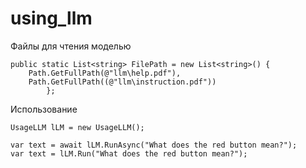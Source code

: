 # using_llm

Файлы для чтения моделью
```sharp
public static List<string> FilePath = new List<string>() { 
    Path.GetFullPath(@"llm\help.pdf"),
    Path.GetFullPath((@"llm\instruction.pdf"))
        };
```
Использование
```sharp
UsageLLM lLM = new UsageLLM();

var text = await lLM.RunAsync("What does the red button mean?");
var text = lLM.Run("What does the red button mean?");
```
